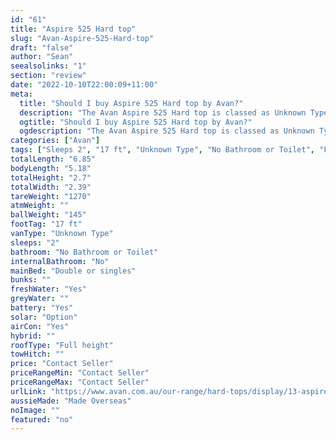 ```yaml
---
id: "61"
title: "Aspire 525 Hard top"
slug: "Avan-Aspire-525-Hard-top"
draft: "false"
author: "Sean"
seealsolinks: "1"
section: "review"
date: "2022-10-10T22:00:09+11:00"
meta:
  title: "Should I buy Aspire 525 Hard top by Avan?"
  description: "The Avan Aspire 525 Hard top is classed as Unknown Type, and sleeps 2 people. It is Made Overseas and comes in at 17 ft. It generally has No Bathroom or Toilet."
  ogtitle: "Should I buy Aspire 525 Hard top by Avan?"
  ogdescription: "The Avan Aspire 525 Hard top is classed as Unknown Type, and sleeps 2 people. It is Made Overseas and comes in at 17 ft. It generally has No Bathroom or Toilet."
categories: ["Avan"]
tags: ["Sleeps 2", "17 ft", "Unknown Type", "No Bathroom or Toilet", "Full height", "Price Unknown", "Made Overseas"]
totalLength: "6.85"
bodyLength: "5.18"
totalHeight: "2.7"
totalWidth: "2.39"
tareWeight: "1270"
atmWeight: ""
ballWeight: "145"
footTag: "17 ft"
vanType: "Unknown Type"
sleeps: "2"
bathroom: "No Bathroom or Toilet"
internalBathroom: "No"
mainBed: "Double or singles"
bunks: ""
freshWater: "Yes"
greyWater: ""
battery: "Yes"
solar: "Option"
airCon: "Yes"
hybrid: ""
roofType: "Full height"
towHitch: ""
price: "Contact Seller"
priceRangeMin: "Contact Seller"
priceRangeMax: "Contact Seller"
urlLink: "https://www.avan.com.au/our-range/hard-tops/display/13-aspire-500-series-hardtop"
aussieMade: "Made Overseas"
noImage: ""
featured: "no"
---
```

